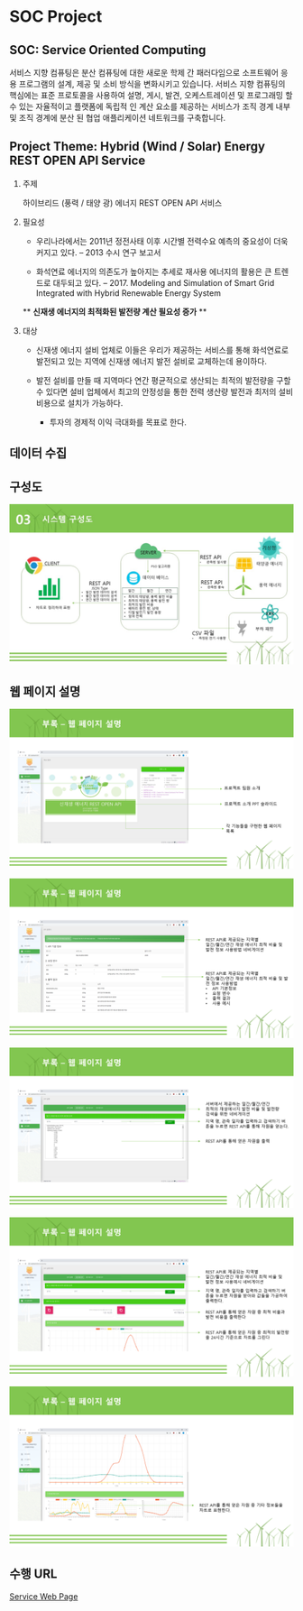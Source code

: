 SOC Project
====

## SOC: Service Oriented Computing
서비스 지향 컴퓨팅은 분산 컴퓨팅에 대한 새로운 학제 간 패러다임으로 소프트웨어 응용 프로그램의 설계, 제공 및 소비 방식을 변화시키고 있습니다.
서비스 지향 컴퓨팅의 핵심에는 표준 프로토콜을 사용하여 설명, 게시, 발견, 오케스트레이션 및 프로그래밍 할 수 있는 자율적이고 플랫폼에 독립적 인 계산 요소를 제공하는 서비스가 조직 경계 내부 및 조직 경계에 분산 된 협업 애플리케이션 네트워크를 구축합니다.

## Project Theme: Hybrid (Wind / Solar) Energy REST OPEN API Service
1. 주제

    하이브리드 (풍력 / 태양 광) 에너지 REST OPEN API 서비스

2. 필요성

    + 우리나라에서는 2011년 정전사태 이후 시간별 전력수요 예측의 중요성이 더욱 커지고 있다. – 2013 수시 연구 보고서
    
    + 화석연료 에너지의 의존도가 높아지는 추세로 재사용 에너지의 활용은 큰 트렌드로 대두되고 있다. – 2017. Modeling and Simulation of Smart Grid Integrated with Hybrid Renewable Energy System
    
    **  __신재생 에너지의 최적화된 발전량 계산 필요성 증가__ **

3. 대상

    + 신재생 에너지 설비 업체로 이들은 우리가 제공하는 서비스를 통해 화석연료로 발전되고 있는 지역에 신재생 에너지 발전 설비로 교체하는데 용이하다.
    
    + 발전 설비를 만들 때 지역마다 연간 평균적으로 생산되는 최적의 발전량을 구할 수 있다면 설비 업체에서 최고의 안정성을 통한 전력 생산량 발전과 최저의 설비 비용으로 설치가 가능하다.
    
        + 투자의 경제적 이익 극대화를 목표로 한다.
        
데이터 수집
------



구성도
------
![img1](./static/ppt/7.jpg)

웹 페이지 설명
------
![img2](./static/ppt/explain-1.png)

![img3](./static/ppt/explain-2.png)

![img4](./static/ppt/explain-3.png)

![img5](./static/ppt/explain-4.png)

![img6](./static/ppt/explain-5.png)

수행 URL
------
[Service Web Page](http://35.173.220.182:8080/)